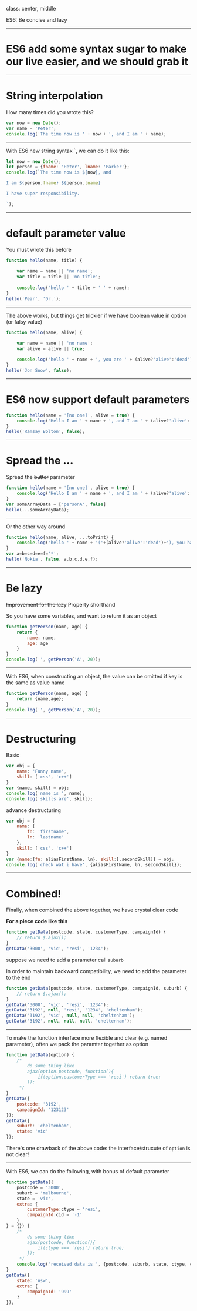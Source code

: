 class: center, middle

ES6: Be concise and lazy

---

# ES6 add some syntax sugar to make our live easier, and we should grab it

---

# String interpolation

How many times did you wrote this?

```javascript
var now = new Date();
var name = 'Peter';
console.log('The time now is ' + now + ', and I am ' + name);
```

---

With ES6 new string syntax **`**, we can do it like this:

```javascript
let now = new Date();
let person = {fname: 'Peter', lname: 'Parker'};
console.log(`The time now is ${now}, and 

I am ${person.fname} ${person.lname}

I have super responsibility.

`);
```

---

# default parameter value

You must wrote this before

```javascript
function hello(name, title) {
	
	var name = name || 'no name';
	var title = title || 'no title';
	
	console.log('hello ' + title + ' ' + name);
}
hello('Pear', 'Dr.');
```

---

The above works, but things get trickier if we have boolean value in option (or falsy value)

```javascript
function hello(name, alive) {
	
	var name = name || 'no name';
	var alive = alive || true;

	console.log('hello ' + name + ', you are ' + (alive?'alive':'dead'));
}
hello('Jon Snow', false);
```

---

# ES6 now support default parameters

```javascript
function hello(name = '[no one]', alive = true) {
	console.log('Hello I am ' + name + ', and I am ' + (alive?'alive':'dead'));
}
hello('Ramsay Bolton', false);
```

---

# Spread the ...

Spread  the ~~butter~~ parameter
```javascript
function hello(name = '[no one]', alive = true) {
	console.log('Hello I am ' + name + ', and I am ' + (alive?'alive':'dead'));
}
var someArrayData = ['personA', false]
hello(...someArrayData);
```

---

Or the other way around

```javascript
function hello(name, alive, ...toPrint) {
	console.log('hello ' + name + '('+(alive?'alive':'dead')+'), you have ' + toPrint.length + ' *');
}
var a=b=c=d=e=f='*';
hello('Nokia', false, a,b,c,d,e,f);
```

---

# Be lazy

~~Improvement for the lazy~~ Property shorthand

So you have some variables, and want to return it as an object

```javascript
function getPerson(name, age) {
	return {
		name: name,
		age: age
	}
}
console.log('', getPerson('A', 20));
```

---

With ES6, when constructing an object, the value can be omitted if key is the same as value name

```javascript
function getPerson(name, age) {
	return {name,age};
}
console.log('', getPerson('A', 20));
```

---

# Destructuring

Basic

```javascript
var obj = {
	name: 'Funny name',
	skill: ['css', 'c++']
}
var {name, skill} = obj;
console.log('name is ', name);
console.log('skills are', skill);
```

advance destructuring

```javascript
var obj = {
	name: {
		fn: 'firstname',
		ln: 'lastname'
	},
	skill: ['css', 'c++']
}
var {name:{fn: aliasFirstName, ln}, skill:[,secondSkill]} = obj;
console.log('check wat i have', {aliasFirstName, ln, secondSkill});
```

---

# Combined!

Finally, when combined the above together, we have crystal clear code

**For a piece code like this**

```javascript
function getData(postcode, state, customerType, campaignId) {
	// return $.ajax();
}
getData('3000', 'vic', 'resi', '1234');
```

suppose we need to add a parameter call ```suburb``` 

In order to maintain backward compatibility, we need to add the parameter to the end

```javascript
function getData(postcode, state, customerType, campaignId, suburb) {
	// return $.ajax();
}
getData('3000', 'vic', 'resi', '1234');
getData('3192', null, 'resi', '1234', 'cheltenham');
getData('3192', 'vic', null, null, 'cheltenham');
getData('3192', null, null, null, 'cheltenham');
```

---

To make the function interface more flexible and clear (e.g. named parameter), often we pack the paramter together as option

```javascript
function getData(option) {
	/*
		do some thing like
		ajax(option.postcode, function(){
			if(option.customerType === 'resi') return true;
		});
	 */
}
getData({
	postcode: '3192',
	campaignId: '123123'
});
getData({
	suburb: 'cheltenham',
	state: 'vic'
});
```

There's one drawback of the above code: the interface/strucute of ```option``` is not clear!

---

With ES6, we can do the following, with bonus of default parameter

```javascript
function getData({
	postcode = '3000',
	suburb = 'melbourne',
	state = 'vic',
	extra: {
		customerType:ctype = 'resi',
		campaignId:cid = '-1'
	}
} = {}) {
	/*
		do some thing like
		ajax(postcode, function(){
			if(ctype === 'resi') return true;
		});
	 */
	console.log('received data is ', {postcode, suburb, state, ctype, cid});
}
getData({
	state: 'nsw',
	extra: {
		campaignId: '999'
	}
});
```

















